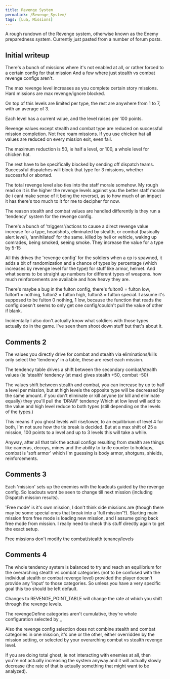 ```yaml
---
title: Revenge System
permalink: /Revenge_System/
tags: [Lua, Missions]
---
```


A rough rundown of the Revenge system, otherwise known as the Enemy
preparedness system. Currently just pasted from a number of forum posts.

## Initial writeup

There's a bunch of missions where it's not enabled at all, or rather
forced to a certain config for that mission And a few where just stealth
vs combat revenge configs aren't.

The max revenge level increases as you complete certain story missions.
Hard missions are max revenge/ignore blocked.

On top of this levels are limited per type, the rest are anywhere from 1
to 7, with an average of 3.

Each level has a current value, and the level raises per 100 points.

Revenge values except stealth and combat type are reduced on successful
mission completion. Not free roam missions. If you use chicken hat all
values are reduced on every mission exit, even fail.

The maximum reduction is 50, ie half a level, or 100, a whole level for
chicken hat.

The rest have to be specifically blocked by sending off dispatch teams.
Successful dispatches will block that type for 3 missions, whether
successful or aborted.

The total revenge level also ties into the staff morale somehow. My
rough read on it is the higher the revenge levels against you the better
staff morale (ie i cant make sense of it being the reverse), as to how
much of an impact it has there's too much to it for me to decipher for
now.

The reason stealth and combat values are handled differently is they run
a 'tendency' system for the revenge config.

There's a bunch of 'triggers'/actions to cause a direct revenge value
increase for a type, headshots, eliminated by stealth, or combat
(basically alert level), 'annihilated' for the same. killed by heli or
vehicle, waking up comrades, being smoked, seeing smoke. They increase
the value for a type by 5-15

All this drives the 'revenge config' for the soldiers when a cp is
spawned, it adds a bit of randomization and a chance of types by
percentage (which increases by revenge level for the type) for stuff
like armor, helmet. And what seems to be straight up numbers for
different types of weapons. how much reinforcements are available and
how heavy they are.

There's maybe a bug in the fulton config, there's fulton0 = fulton low,
fulton1 = nothing, fulton2 = fulton high, fulton3 = fulton special. I
assume it's supposed to be fulton 0 nothing, 1 low, because the function
that reads the config doesn't seems to only get one config/couldn't pull
the value of other if blank.

Incidentally I also don't actually know what soldiers with those types
actually do in the game. I've seen them shoot down stuff but that's
about it.

## Comments 2

The values you directly drive for combat and stealth via
eliminations/kills only select the 'tendency' in a table, these are
reset each mission.

The tendency table drives a shift between the secondary combat/stealth
values (ie 'stealth' tendency (at max) gives stealth +50, combat -50)

The values shift between stealth and combat, you can increase by up to
half a level per mission, but at high levels the opposite type will be
decreased by the same amount. if you don't eliminate or kill anyone (or
kill and eliminate equally) they you'll pull the 'DRAW' tendency Which
at low level will add to the value and high level reduce to both types
(still depending on the levels of the types.)

This means if you ghost levels will rise/lower, to an equilibrium of
level 4 for both, I'm not sure how the tie break is decided. But at a
max shift of 25 a mission, 100 points to a level and up to 3 levels this
will take a while.

Anyway, after all that talk the actual configs resulting from stealth
are things like cameras, decoys, mines and the ability to knife counter
to holdups, combat is 'soft armor' which I'm guessing is body armor,
shotguns, shields, reinforcements.

## Comments 3

Each 'mission' sets up the enemies with the loadouts guided by the
revenge config. So loadouts wont be seen to change till next mission
(including Dispatch mission results).

'Free mode' is it's own mission, I don't think side missions are (though
there may be some special ones that break into a 'full mission'?).
Starting main mission from free mode is loading new mission, and I
assume going back free mode from mission. I really need to check this
stuff directly again to get the exact setup.

Free missions don't modify the combat/stealth tenancy/levels

## Comments 4

The whole tendency system is balanced to try and reach an equilibrium
for the overarching stealth vs combat categories (not to be confused
with the individual stealth or combat revenge level) provided the player
doesn't provide any 'input' to those categories. So unless you have a
very specific goal this too should be left default.

Changes to REVENGE_POINT_TABLE will change the rate at which you shift
through the revenge levels.

The revengeDefine categories aren't cumulative, they're whole
configuration selected by <CATEGORY>_<CATEGORYLEVEL>

Also the revenge config selection does not combine stealth and combat
categories in one mission, it's one or the other, either overridden by
the mission setting, or selected by your overarching combat vs stealth
revenge level.

If you are doing total ghost, ie not interacting with enemies at all,
then you're not actually increasing the system anyway and it will
actually slowly decrease (the rate of that is actually something that
might want to be analyzed).
